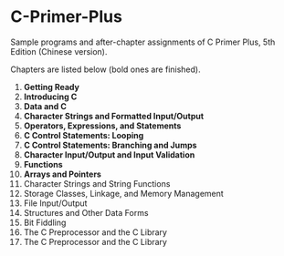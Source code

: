 # C-Primer-Plus
Sample programs and after-chapter assignments of C Primer Plus, 5th Edition (Chinese version).

Chapters are listed below (bold ones are finished).

1. **Getting Ready**
2. **Introducing C**
3. **Data and C**
4. **Character Strings and Formatted Input/Output**
5. **Operators, Expressions, and Statements**
6. **C Control Statements: Looping**
7. **C Control Statements: Branching and Jumps**
8. **Character Input/Output and Input Validation**
9. **Functions**
10. **Arrays and Pointers**
11. Character Strings and String Functions
12. Storage Classes, Linkage, and Memory Management
13. File Input/Output
14. Structures and Other Data Forms
15. Bit Fiddling
16. The C Preprocessor and the C Library
17. The C Preprocessor and the C Library
